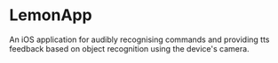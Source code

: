 # LemonApp
An iOS application for audibly recognising commands and providing tts feedback based on object recognition using the device's camera.
